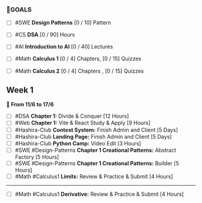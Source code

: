 ### 🎯GOALS
- [ ] #SWE **Design Patterns** \[0 / 10\] Pattern 
- [ ] #CS **DSA** \[0 / 90\]  Hours 
- [ ] #AI **Introduction to AI** \[0 / 40\]  Lectures 
- [ ] #Math **Calculus 1** \[0 / 4\]  Chapters, \[0 / 15] Quizzes
- [ ] #Math **Calculus 2** \[0 / 4\]  Chapters , \[0 / 15] Quizzes


## Week 1
**📅 From 11/6 to 17/6**
- [ ] #DSA **Chapter 1:** Divide & Conquer  \[12 Hours\]
- [ ] #Web **Chapter 1:** Vite & React Study & Apply  \[9 Hours\]
- [ ] #Hashira-Club **Contest System:** Finish Admin and Client \[5 Days\]
- [ ] #Hashira-Club **Landing Page:** Finish Admin and Client \[5 Days\]
- [ ] #Hashira-Club **Python Camp:** Video Edit \[3 Hours\]
- [ ] #SWE #Design-Patterns **Chapter 1 Creational Patterns:** Abstract Factory \[5 Hours\]
- [ ] #SWE #Design-Patterns **Chapter 1 Creational Patterns:** Builder \[5 Hours\]
- [ ] #Math #Calculus1 **Limits:** Review & Practice & Submit \[4 Hours\]
---
- [ ] #Math #Calculus1 **Derivative:** Review & Practice & Submit \[4 Hours\]




















